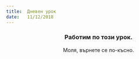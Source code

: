 ```yaml
---
title:  Дневен урок
date:   11/12/2018
---
```


### <center>Работим по този урок.</center>
<center>Моля, върнете се по-късно.</center>